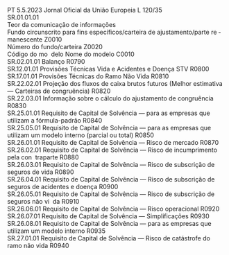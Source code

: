PT  5.5.2023 Jornal Oficial da União Europeia L 120/35  
SR.01.01.01  
Teor da comunicação de informações  
Fundo circunscrito para fins específicos/carteira de ajustamento/parte re ­
manescente  Z0010  
Número do fundo/carteira  Z0020  
Código do mo ­
delo  Nome do modelo  C0010  
SR.02.01.01  Balanço  R0790  
SR.12.01.01  Provisões Técnicas Vida e Acidentes e Doença STV  R0800  
SR.17.01.01  Provisões Técnicas do Ramo Não Vida  R0810  
SR.22.02.01  Projeção dos fluxos de caixa brutos futuros (Melhor estimativa — Carteiras 
de congruência)  R0820  
SR.22.03.01  Informação sobre o cálculo do ajustamento de congruência  R0830  
SR.25.01.01  Requisito de Capital de Solvência — para as empresas que utilizam a 
fórmula-padrão  R0840  
SR.25.05.01  Requisito de Capital de Solvência — para as empresas que utilizam um 
modelo interno (parcial ou total)  R0850  
SR.26.01.01  Requisito de Capital de Solvência — Risco de mercado  R0870  
SR.26.02.01  Requisito de Capital de Solvência — Risco de incumprimento pela con ­
traparte  R0880  
SR.26.03.01  Requisito de Capital de Solvência — Risco de subscrição de seguros de vida  R0890  
SR.26.04.01  Requisito de Capital de Solvência — Risco de subscrição de seguros de 
acidentes e doença  R0900  
SR.26.05.01  Requisito de Capital de Solvência — Risco de subscrição de seguros não vi ­
da  R0910  
SR.26.06.01  Requisito de Capital de Solvência — Risco operacional  R0920  
SR.26.07.01  Requisito de Capital de Solvência — Simplificações  R0930  
SR.26.08.01  Requisito de Capital de Solvência — para as empresas que utilizam um 
modelo interno  R0935  
SR.27.01.01  Requisito de Capital de Solvência — Risco de catástrofe do ramo não vida  R0940